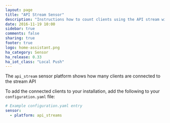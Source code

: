 ```yaml
---
layout: page
title: "API Stream Sensor"
description: "Instructions how to count clients using the API stream within Home Assistant."
date: 2016-11-19 10:00
sidebar: true
comments: false
sharing: true
footer: true
logo: home-assistant.png
ha_category: Sensor
ha_release: 0.33
ha_iot_class: "Local Push"
---
```


The `api_stream` sensor platform shows how many clients are connected to the stream API 

To add the connected clients to your installation, add the following to your `configuration.yaml` file:

```yaml
# Example configuration.yaml entry
sensor:
  - platform: api_streams
```

